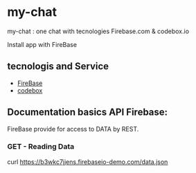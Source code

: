 # my-chat
my-chat : one chat with tecnologies Firebase.com &amp; codebox.io


Install app with FireBase

## tecnologis and Service

- [FireBase](https://www.firebase.com)
- [codebox](https://www.codebox.io)


## Documentation basics API Firebase:
FireBase provide  for access to DATA
by REST.

### GET - Reading Data
  curl https://b3wkc7jjens.firebaseio-demo.com/data.json

